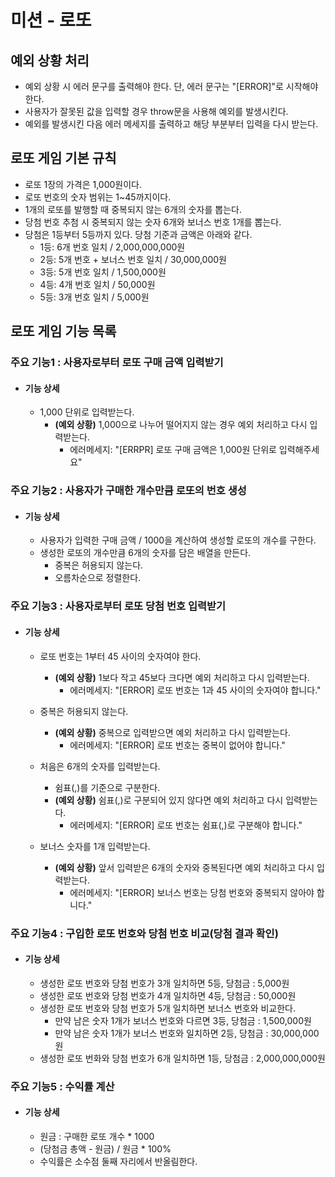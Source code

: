 # 미션 - 로또

## 예외 상황 처리

- 예외 상황 시 에러 문구를 출력해야 한다. 단, 에러 문구는 "[ERROR]"로 시작해야 한다.
- 사용자가 잘못된 값을 입력할 경우 throw문을 사용해 예외를 발생시킨다.
- 예외를 발생시킨 다음 에러 메세지를 출력하고 해당 부분부터 입력을 다시 받는다.

## 로또 게임 기본 규칙

- 로또 1장의 가격은 1,000원이다.
- 로또 번호의 숫자 범위는 1~45까지이다.
- 1개의 로또를 발행할 때 중복되지 않는 6개의 숫자를 뽑는다.
- 당첨 번호 추첨 시 중복되지 않는 숫자 6개와 보너스 번호 1개를 뽑는다.
- 당첨은 1등부터 5등까지 있다. 당첨 기준과 금액은 아래와 같다.
  - 1등: 6개 번호 일치 / 2,000,000,000원
  - 2등: 5개 번호 + 보너스 번호 일치 / 30,000,000원
  - 3등: 5개 번호 일치 / 1,500,000원
  - 4등: 4개 번호 일치 / 50,000원
  - 5등: 3개 번호 일치 / 5,000원

## 로또 게임 기능 목록

### 주요 기능1 : 사용자로부터 로또 구매 금액 입력받기

- #### 기능 상세
  - 1,000 단위로 입력받는다.
    - **(예외 상황)** 1,000으로 나누어 떨어지지 않는 경우 예외 처리하고 다시 입력받는다.
      - 에러메세지: "[ERRPR] 로또 구매 금액은 1,000원 단위로 입력해주세요"

### 주요 기능2 : 사용자가 구매한 개수만큼 로또의 번호 생성

- #### 기능 상세
  - 사용자가 입력한 구매 금액 / 1000을 계산하여 생성할 로또의 개수를 구한다.
  - 생성한 로또의 개수만큼 6개의 숫자를 담은 배열을 만든다.
    - 중복은 허용되지 않는다.
    - 오름차순으로 정렬한다.

### 주요 기능3 : 사용자로부터 로또 당첨 번호 입력받기

- #### 기능 상세

  - 로또 번호는 1부터 45 사이의 숫자여야 한다.

    - **(예외 상황)** 1보다 작고 45보다 크다면 예외 처리하고 다시 입력받는다.
      - 에러메세지: "[ERROR] 로또 번호는 1과 45 사이의 숫자여야 합니다."

  - 중복은 허용되지 않는다.

    - **(예외 상황)** 중복으로 입력받으면 예외 처리하고 다시 입력받는다.
      - 에러메세지: "[ERROR] 로또 번호는 중복이 없어야 합니다."

  - 처음은 6개의 숫자를 입력받는다.

    - 쉼표(,)를 기준으로 구분한다.
    - **(예외 상황)** 쉼표(,)로 구분되어 있지 않다면 예외 처리하고 다시 입력받는다.
      - 에러메세지: "[ERROR] 로또 번호는 쉼표(,)로 구분해야 합니다."

  - 보너스 숫자를 1개 입력받는다.
    - **(예외 상황)** 앞서 입력받은 6개의 숫자와 중복된다면 예외 처리하고 다시 입력받는다.
      - 에러메세지: "[ERROR] 보너스 번호는 당첨 번호와 중복되지 않아야 합니다."

### 주요 기능4 : 구입한 로또 번호와 당첨 번호 비교(당첨 결과 확인)

- #### 기능 상세
  - 생성한 로또 번호와 당첨 번호가 3개 일치하면 5등, 당첨금 : 5,000원
  - 생성한 로또 번호와 당첨 번호가 4개 일치하면 4등, 당첨금 : 50,000원
  - 생성한 로또 번호와 당첨 번호가 5개 일치하면 보너스 번호와 비교한다.
    - 만약 남은 숫자 1개가 보너스 번호와 다르면 3등, 당첨금 : 1,500,000원
    - 만약 남은 숫자 1개가 보너스 번호와 일치하면 2등, 당첨금 : 30,000,000원
  - 생성한 로또 번화와 당첨 번호가 6개 일치하면 1등, 당첨금 : 2,000,000,000원

### 주요 기능5 : 수익률 계산

- #### 기능 상세
  - 원금 : 구매한 로또 개수 \* 1000
  - (당첨금 총액 - 원금) / 원금 \* 100%
  - 수익률은 소수점 둘째 자리에서 반올림한다.
